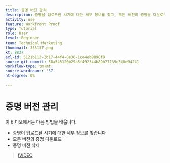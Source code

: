 ```yaml
---
title: 증명 버전 관리
description: 증명을 업로드한 시기에 대한 세부 정보를 찾고, 모든 버전의 증명을 다운로드하고, 에서 증명 버전을 삭제하는 방법을 알아봅니다. [!DNL  Workfront].
activity: use
feature: Workfront Proof
type: Tutorial
role: User
level: Beginner
team: Technical Marketing
thumbnail: 335137.png
kt: 8837
exl-id: 5121b112-2b17-44f4-8e36-1ce4eb9898f8
source-git-commit: 58a545120b29a5f492344b89b77235e548e94241
workflow-type: tm+mt
source-wordcount: '57'
ht-degree: 0%

---
```


# 증명 버전 관리

이 비디오에서는 다음 방법을 배웁니다.

* 증명이 업로드된 시기에 대한 세부 정보를 찾습니다
* 모든 버전의 증명 다운로드
* 증명 버전 삭제

>[!VIDEO](https://video.tv.adobe.com/v/335137/?quality=12)

<!--
## Learn more
* Manage proof versions
* Remove or archive a proof
* Summary for documents overview
-->
